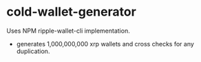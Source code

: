 # cold-wallet-generator

Uses NPM ripple-wallet-cli implementation. 
- generates 1,000,000,000 xrp wallets and cross checks for any duplication. 

